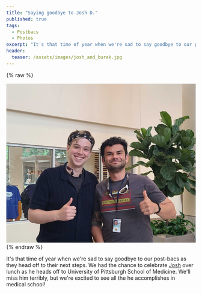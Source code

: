 ```yaml
---
title: "Saying goodbye to Josh D."
published: true
tags:
  - Postbacs
  - Photos
excerpt: "It's that time of year when we're sad to say goodbye to our post-bacs"
header:
  teaser: /assets/images/josh_and_burak.jpg
---
```


{% raw %}<center><img src="/assets/images/josh_and_burak.jpg" alt="Josh and his mentor, Burak"></center>{% endraw %}

<p>It's that time of year when we're sad to say goodbye to our post-bacs as they head off to their next steps. We had the chance to celebrate <a href="/members/dean">Josh</a> over lunch as he heads off to University of Pittsburgh School of Medicine. We'll miss him terribly, but we're excited to see all the he accomplishes in medical school!</p>

